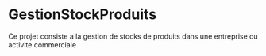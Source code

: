# GestionStockProduits
Ce projet consiste a la gestion de stocks de produits dans une entreprise ou activite commerciale
